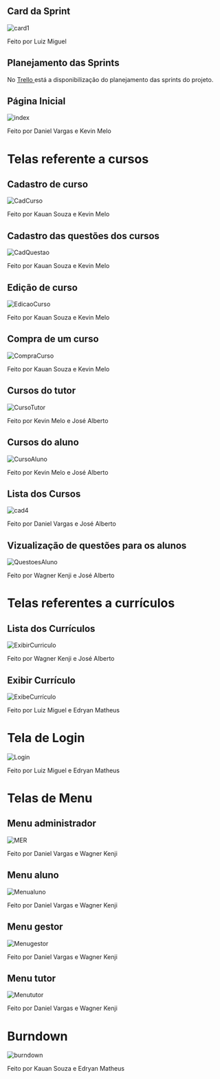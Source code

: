 ## Card da Sprint
![card1](https://github.com/kevingabrielmelo/nLearning-Team2/blob/master/readme-assets/Card_2.png)

Feito por Luiz Miguel

## Planejamento das Sprints
No <a href='https://trello.com/b/EVkEayjU/api-3-semestre'> Trello </a>
está a disponibilização do planejamento das sprints do projeto.

## Página Inicial
![index](https://github.com/kevingabrielmelo/nLearning-Team2/blob/sprint_2/readme-assets/sprint_2/index.gif)

Feito por Daniel Vargas e Kevin Melo

# Telas referente a cursos

## Cadastro de curso
![CadCurso](https://github.com/kevingabrielmelo/nLearning-Team2/blob/sprint_2/readme-assets/sprint_2/CadCurso.jpeg)

Feito por Kauan Souza e Kevin Melo

## Cadastro das questões dos cursos
![CadQuestao](https://github.com/kevingabrielmelo/nLearning-Team2/blob/sprint_2/readme-assets/sprint_2/CadQuestaoTutor.jpeg)

Feito por Kauan Souza e Kevin Melo

## Edição de curso
![EdicaoCurso](https://github.com/kevingabrielmelo/nLearning-Team2/blob/sprint_2/readme-assets/sprint_2/AlterarCursoTutor.jpeg)

Feito por Kauan Souza e Kevin Melo

## Compra de um curso
![CompraCurso](https://github.com/kevingabrielmelo/nLearning-Team2/blob/sprint_2/readme-assets/sprint_2/ComprarCurso.jpeg)

Feito por Kauan Souza e Kevin Melo

## Cursos do tutor
![CursoTutor](https://github.com/kevingabrielmelo/nLearning-Team2/blob/sprint_2/readme-assets/sprint_2/ListaCursoTutor.jpeg)

Feito por Kevin Melo e José Alberto

## Cursos do aluno
![CursoAluno](https://github.com/kevingabrielmelo/nLearning-Team2/blob/sprint_2/readme-assets/sprint_2/ListaCursoAluno.jpeg)

Feito por Kevin Melo e José Alberto

## Lista dos Cursos
![cad4](https://github.com/kevingabrielmelo/nLearning-Team2/blob/sprint_2/readme-assets/sprint_2/ListaCurso.jpeg)

Feito por Daniel Vargas e José Alberto

## Vizualização de questões para os alunos
![QuestoesAluno](https://github.com/kevingabrielmelo/nLearning-Team2/blob/sprint_2/readme-assets/sprint_2/QuestaoAluno.jpeg)

Feito por Wagner Kenji e José Alberto

# Telas referentes a currículos

## Lista dos Currículos
![ExibirCurriculo](https://github.com/kevingabrielmelo/nLearning-Team2/blob/sprint_2/readme-assets/sprint_2/ListaCurriculo.jpeg)

Feito por Wagner Kenji e José Alberto

## Exibir Currículo
![ExibeCurrículo](https://github.com/kevingabrielmelo/nLearning-Team2/blob/sprint_2/readme-assets/sprint_2/ExibirCurriculo.jpeg)

Feito por Luiz Miguel e Edryan Matheus

# Tela de Login
![Login](https://github.com/kevingabrielmelo/nLearning-Team2/blob/sprint_2/readme-assets/sprint_2/Login.jpeg)

Feito por Luiz Miguel e Edryan Matheus

# Telas de Menu

## Menu administrador

![MER](https://github.com/kevingabrielmelo/nLearning-Team2/blob/sprint_2/readme-assets/sprint_2/menu_adm.png)

Feito por Daniel Vargas e Wagner Kenji

## Menu aluno

![Menualuno](https://github.com/kevingabrielmelo/nLearning-Team2/blob/sprint_2/readme-assets/sprint_2/menu_aluno.png)

Feito por Daniel Vargas e Wagner Kenji

## Menu gestor

![Menugestor](https://github.com/kevingabrielmelo/nLearning-Team2/blob/sprint_2/readme-assets/sprint_2/menu_gestor.png)

Feito por Daniel Vargas e Wagner Kenji

## Menu tutor

![Menututor](https://github.com/kevingabrielmelo/nLearning-Team2/blob/sprint_2/readme-assets/sprint_2/menu_tutor.png)

Feito por Daniel Vargas e Wagner Kenji

# Burndown

![burndown](https://github.com/kevingabrielmelo/nLearning-Team2/blob/sprint_2/readme-assets/Burndown%20Sprint%202.PNG)

Feito por Kauan Souza e Edryan Matheus

